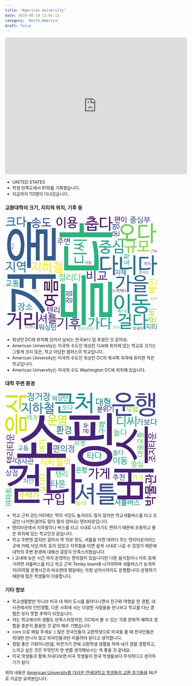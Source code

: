 ```yaml
---
title: "American University"
date: 2020-08-19 13:01:13
category: 'North-America'
draft: false
---
```


<iframe
width="600"
height="450"
frameborder="0" style="border:0"
src="https://www.google.com/maps/embed/v1/place?key=AIzaSyC9e1AME-pVmWC4hBpFdu5S4dKzyepa3HQ&q=American+University&center=38.9374948,-77.0888029&zoom=14" allowfullscreen>
</iframe>

* UNITED STATES
* 학생 만족도에서 81위를 기록했습니다.
* 지금까지 113명이 다녀갔습니다. 

### 교환대학의 크기, 지리적 위치, 기후 등

![gen_info-WordCloud](../univ_wordclouds_okt/gen_info/US000003_gen_info_okt.png)

* 워싱턴 DC에 위치해 있어서 날씨는 한국보다 덜 추웠던 것 같아요.
* American University는 미국의 수도인 워싱턴 디씨에 위치에 있는 학교로 크기는 그렇게 크지 않은, 작고 아담한 캠퍼스의 학교입니다.
* American University는 미국의 수도인 워싱턴 DC의 북서쪽 외곽에 위치한 작은 학교입니다.
* American University는 미국의 수도 Washington DC에 위치해 있습니다.


### 대학 주변 환경

![env_info-WordCloud](../univ_wordclouds_okt/env_info/US000003_env_info_okt.png)

* 학교 근처 걷는거리에는 딱히 식당도 놀거리도 많지 않지만 학교셔틀버스를 타고 조금만 나가면(걸어도 많이 멀지 않아요) 텐리타운입니다.
* 텐리타운에서 지하철이나 버스를 타고 시내로 나가기도 편하기 때문에 조용하고 좋은 위치에 있는 학교인것 같습니다.
* 학교 주변엔 없지만 걸어서 약 15분 정도, 셔틀을 타면 데려다 주는 텐리타운이라는 곳에 카페,식당,마트 등이 있었고 지하철을 타면 쉽게 시내로 나갈 수 있었기 때문에 대학의 주변 환경에 대해선 굉장히 만족스러웠습니다.
* ) 교내에 늦은 시간 까지 운영하는 편의점이 있습니다만 다른 음식점이나 마트 등에 가려면 셔틀버스를 타고 학교 근처 Tenley town에 나가야하며 셔틀버스가 늦게까지(지하철 운행시간과 비슷한데 평일에는 자정 넘어서까지도 운행합니다) 운행하기 때문에 많은 학생들이 이용합니다.


### 기타 정보

* 학교생활뿐만 아니라 미국 내 여러 도시를 돌아다니면서 친구와 여행을 한 경험, 대사관에서의 인턴경험, 다른 사회에 사는 다양한 사람들을 만나보고 학교를 다닌 경험은 잊지 못할 추억이 되었습니다.
* 저는 학교에서의 생활도 만족스러웠지만, DC에서 볼 수 있는 각종 문화적 혜택과 경험을 충분히 활용한 것 같아 매우 기뻤습니다.
* com 으로 메일 주세요 :) 많은 한국인들이 교환학생으로 미국을 올 때 한국인들은 최대한 만나지 않고 외국인들과만 어울려야 된다고 생각합니다.
* 정말 좋은 기회이니만큼, 파견가기 전에 교환학생 생활을 하며 내가 정말 경험하고, 느끼고 싶은 것은 무엇인지 한 번쯤 생각해보시는 게 좋을 것 같네요.
* 미국 학생들과 함께 지내다보면 미국 학생들이 한국 학생들보다 무식하다고 생각하기가 쉽다.


위의 내용은 [American University를 다녀온 연세대학교 학생들의 교환 후기들을](http://oia.yonsei.ac.kr/partner/expReport.asp?ucode=US000003&bgbn=A) NLP로 가공한 요약본입니다. 
